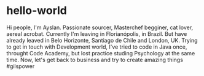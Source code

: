 # hello-world
Hi people, 
I'm Ayslan. Passionate sourcer, Masterchef begginer, cat lover, aereal acrobat. 
Currently I'm leaving in Florianópolis, in Brazil. But have already leaved in Belo Horizonte, Santiago de Chile and London, UK. 
Trying to get in touch with Development world, I've tried to code in Java once, throught Code Academy, but lost practice studing Psychology at the same time. 
Now, let's get back to business and try to create amazing things #gilspower
